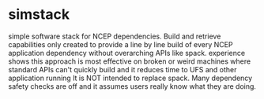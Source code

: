 # simstack
simple software stack for NCEP dependencies.   Build and retrieve capabilities only
created to provide a line by line build of every NCEP application dependency without overarching APIs like spack.
experience shows this approach is most effective on broken or weird machines where standard APIs can't quickly build and it reduces time to UFS and other application running
It is NOT intended to replace spack.  Many dependency safety checks are off and it assumes users really know what they are doing.
